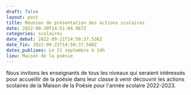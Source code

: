 ```yaml
---
draft: false
layout: post
title: Réunion de présentation des actions scolaires
date: 2022-08-30T14:51:04.967Z
categories: scolaires
date_debut: 2022-09-21T14:50:37.536Z
date_fin: 2022-09-21T14:50:37.588Z
dates_publiees: Le 21 septembre à 14h
lieu: Maison de la poésie
---
```

Nous invitons les enseignants de tous les niveaux qui seraient intéressés pour accueillir de la poésie dans leur classe à venir découvrir les actions scolaires de la Maison de la Poésie pour l'année scolaire 2022-2023.